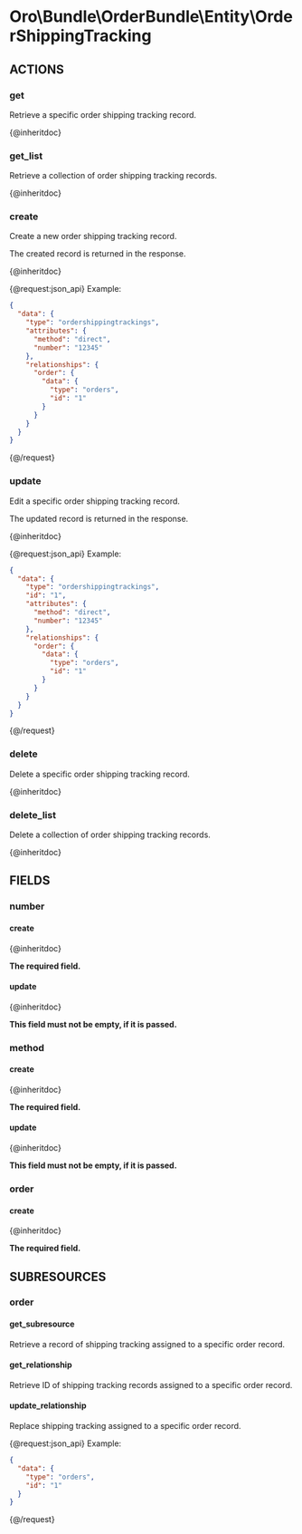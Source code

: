 # Oro\Bundle\OrderBundle\Entity\OrderShippingTracking

## ACTIONS

### get

Retrieve a specific order shipping tracking record.

{@inheritdoc}

### get_list

Retrieve a collection of order shipping tracking records.

{@inheritdoc}

### create

Create a new order shipping tracking record.

The created record is returned in the response.

{@inheritdoc}

{@request:json_api}
Example:

```JSON
{
  "data": {
    "type": "ordershippingtrackings",
    "attributes": {
      "method": "direct",
      "number": "12345"
    },
    "relationships": {
      "order": {
        "data": {
          "type": "orders",
          "id": "1"
        }
      }
    }
  }
}
```
{@/request}

### update

Edit a specific order shipping tracking record.

The updated record is returned in the response.

{@inheritdoc}

{@request:json_api}
Example:

```JSON
{
  "data": {
    "type": "ordershippingtrackings",
    "id": "1",
    "attributes": {
      "method": "direct",
      "number": "12345"
    },
    "relationships": {
      "order": {
        "data": {
          "type": "orders",
          "id": "1"
        }
      }
    }
  }
}
```
{@/request}

### delete

Delete a specific order shipping tracking record.

{@inheritdoc}

### delete_list

Delete a collection of order shipping tracking records.

{@inheritdoc}

## FIELDS

### number

#### create

{@inheritdoc}

**The required field.**

#### update

{@inheritdoc}

**This field must not be empty, if it is passed.**

### method

#### create

{@inheritdoc}

**The required field.**

#### update

{@inheritdoc}

**This field must not be empty, if it is passed.**

### order

#### create

{@inheritdoc}

**The required field.**

## SUBRESOURCES

### order

#### get_subresource

Retrieve a record of shipping tracking assigned to a specific order record.

#### get_relationship

Retrieve ID of shipping tracking records assigned to a specific order record.

#### update_relationship

Replace shipping tracking assigned to a specific order record.

{@request:json_api}
Example:

```JSON
{
  "data": {
    "type": "orders",
    "id": "1"
  }
}
```
{@/request}
